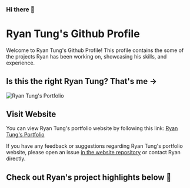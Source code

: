 ### Hi there 👋
# Ryan Tung's Github Profile

Welcome to Ryan Tung's Github Profile! This profile contains the some of the projects Ryan has been working on, showcasing his skills, and experience.

## Is this the right Ryan Tung? That's me ->

![Ryan Tung's Portfolio](https://ryan-tung.github.io/latest%20portfolio/images/about-img.jpg)

## Visit Website

You can view Ryan Tung's portfolio website by following this link: [Ryan Tung's Portfolio](https://ryan-tung.github.io/latest%20portfolio/index.html)

If you have any feedback or suggestions regarding Ryan Tung's portfolio website, please open an issue [in the website repository](https://github.com/Ryan-Tung/ryan-tung.github.io) or contact Ryan directly.

## Check out Ryan's project highlights below 🤫
